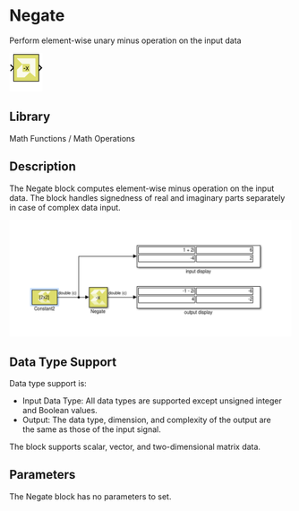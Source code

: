 # Negate

Perform element-wise unary minus operation on the input data

![](./Images/block.png)

## Library

Math Functions / Math Operations

## Description

The Negate block computes element-wise minus operation on the input
data. The block handles signedness of real and imaginary parts
separately in case of complex data input.

![](./Images/cca1532106955931.png)

## Data Type Support

Data type support is:

- Input Data Type: All data types are supported except unsigned integer
  and Boolean values.
- Output: The data type, dimension, and complexity of the output are
  the same as those of the input signal.

The block supports scalar, vector, and two-dimensional matrix data.

## Parameters

The Negate block has no parameters to set.
